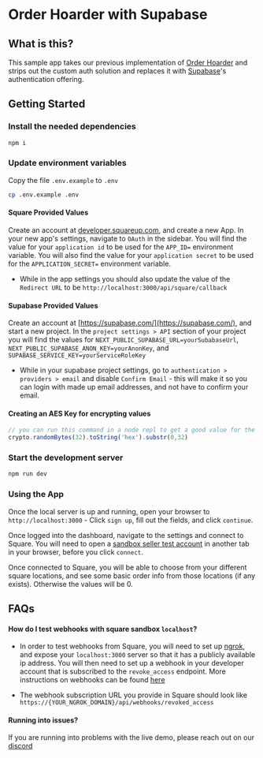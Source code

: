 # Order Hoarder with Supabase

## What is this?
This sample app takes our previous implementation of [Order Hoarder](https://github.com/Square-Developers/order-hoarder) and strips out the custom auth solution and replaces it with [Supabase](https://supabase.com/auth)'s authentication offering.

## Getting Started

### Install the needed dependencies
```bash
npm i
```
### Update environment variables
Copy the file `.env.example` to `.env`

```bash
cp .env.example .env
```

#### Square Provided Values
Create an account at [developer.squareup.com](https://developer.squareup.com), and create a new App. In your new app's settings, navigate to `OAuth` in the sidebar. You will find the value for your `application id` to be used for the `APP_ID=` environment variable. You will also find the value for your `application secret` to be used for the `APPLICATION_SECRET=` environment variable.

- While in the app settings you should also update the value of the `Redirect URL` to be `http://localhost:3000/api/square/callback`

#### Supabase Provided Values
Create an account at [https://supabase.com/](https://supabase.com/), and start a new project. In the `project settings > API` section of your project you will find the values for `NEXT_PUBLIC_SUPABASE_URL=yourSubabaseUrl`, `NEXT_PUBLIC_SUPABASE_ANON_KEY=yourAnonKey`, and
`SUPABASE_SERVICE_KEY=yourServiceRoleKey` 


- While in your supabase project settings, go to `authentication > providers > email` and disable `Confirm Email` - this will make it so you can login with made up email addresses, and not have to confirm your email.

#### Creating an AES Key for encrypting values
```js
// you can run this command in a node repl to get a good value for the `REACT_AES_KEY` field
crypto.randomBytes(32).toString('hex').substr(0,32)
```

### Start the development server
```bash
npm run dev
```

### Using the App
Once the local server is up and running, open your browser to `http://localhost:3000` - Click `sign up`, fill out the fields, and click `continue`.

Once logged into the dashboard, navigate to the settings and connect to Square. You will need to open a [sandbox seller test account](https://developer.squareup.com/console/en/sandbox-test-accounts) in another tab in your browser, before you click `connect`. 

Once connected to Square, you will be able to choose from your different square locations, and see some basic order info from those locations (if any exists). Otherwise the values will be 0. 

## FAQs

#### How do I test webhooks with square sandbox `localhost`?
- In order to test webhooks from Square, you will need to set up [ngrok](https://ngrok.com/), and expose your `localhost:3000` server so that it has a publicly available ip address. You will then need to set up a webhook in your developer account that is subscribed to the `revoke_access` endpoint. More instructions on webhooks can be found [here](https://developer.squareup.com/docs/webhooks/overview)

- The webhook subscription URL you provide in Square should look like `https://{YOUR_NGROK_DOMAIN}/api/webhooks/revoked_access`

#### Running into issues?
If you are running into problems with the live demo, please reach out on our [discord](https://discord.gg/squaredev)

